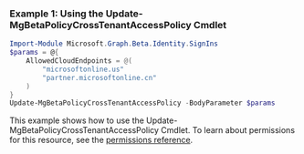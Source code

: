 ### Example 1: Using the Update-MgBetaPolicyCrossTenantAccessPolicy Cmdlet
```powershell
Import-Module Microsoft.Graph.Beta.Identity.SignIns
$params = @{
	AllowedCloudEndpoints = @(
		"microsoftonline.us"
		"partner.microsoftonline.cn"
	)
}
Update-MgBetaPolicyCrossTenantAccessPolicy -BodyParameter $params
```
This example shows how to use the Update-MgBetaPolicyCrossTenantAccessPolicy Cmdlet.
To learn about permissions for this resource, see the [permissions reference](/graph/permissions-reference).
